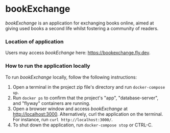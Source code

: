 # bookExchange

_bookExchange_ is an application for exchanging books online, aimed at giving used books a second life whilst fostering a community of readers.

### Location of application

Users may access _bookEchange_ here: <https://bookexchange.fly.dev>.

### How to run the application locally

To run _bookExchange_ locally, follow the following instructions:

1. Open a terminal in the project zip file's directory and run `docker-compose up`.
2. Run `docker ps` to confirm that the project's "app", "database-server", and "flyway" containers are running.
3. Open a browser window and access _bookExchange_ at <http://localhost:3000>. Alternatively, curl the application on the terminal. For instance, run `curl http://localhost:3000/`.
4. To shut down the application, run `docker-compose stop` or CTRL-C.
